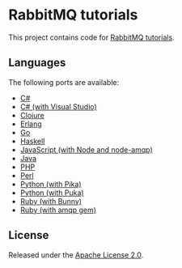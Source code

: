 # RabbitMQ tutorials

This project contains code for [RabbitMQ tutorials](http://www.rabbitmq.com/getstarted.html).

## Languages

The following ports are available:

 * [C#](./dotnet)
 * [C# (with Visual Studio)](./dotnet-visual-studio)
 * [Clojure](./clojure)
 * [Erlang](./erlang)
 * [Go](./go)
 * [Haskell](./haskell)
 * [JavaScript (with Node and node-amqp)](./javascript-nodejs)
 * [Java](./java)
 * [PHP](./php)
 * [Perl](./perl)
 * [Python (with Pika)](./python)
 * [Python (with Puka)](./python-puka)
 * [Ruby (with Bunny)](./ruby)
 * [Ruby (with amqp gem)](./ruby-amqp)

## License

Released under the [Apache License 2.0](http://www.apache.org/licenses/LICENSE-2.0.txt).
